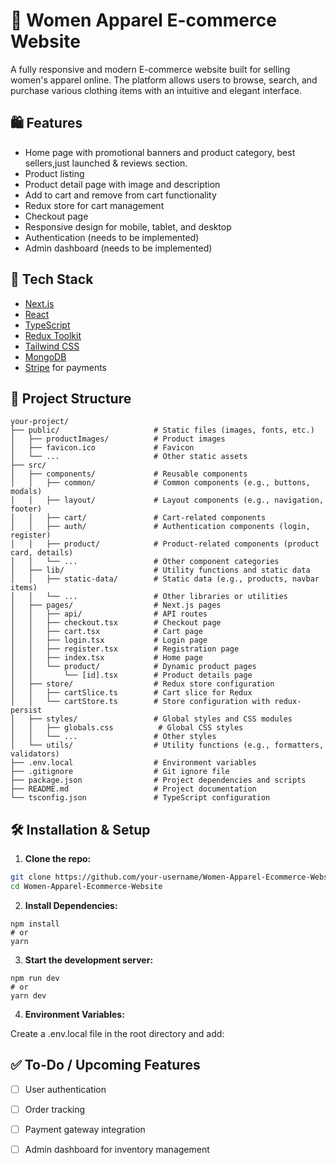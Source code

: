 # 👗 Women Apparel E-commerce Website

A fully responsive and modern E-commerce website built for selling women's apparel online. The platform allows users to browse, search, and purchase various clothing items with an intuitive and elegant interface.

## 🛍️ Features

- Home page with promotional banners and product category, best sellers,just launched & reviews section.
- Product listing
- Product detail page with image and description
- Add to cart and remove from cart functionality
- Redux store for cart management
- Checkout page
- Responsive design for mobile, tablet, and desktop
- Authentication (needs to be implemented)
- Admin dashboard (needs to be implemented)

## 🚀 Tech Stack

- [Next.js](https://nextjs.org/)
- [React](https://reactjs.org/)
- [TypeScript](https://www.typescriptlang.org/)
- [Redux Toolkit](https://redux-toolkit.js.org/)
- [Tailwind CSS](https://tailwindcss.com/)
- [MongoDB](https://www.mongodb.com/)
- [Stripe](https://stripe.com/) for payments

## 📂 Project Structure

```
your-project/
├── public/                     # Static files (images, fonts, etc.)
│   ├── productImages/          # Product images
│   ├── favicon.ico             # Favicon
│   └── ...                     # Other static assets
├── src/
│   ├── components/             # Reusable components
│   │   ├── common/             # Common components (e.g., buttons, modals)
│   │   ├── layout/             # Layout components (e.g., navigation, footer)
│   │   ├── cart/               # Cart-related components
│   │   ├── auth/               # Authentication components (login, register)
│   │   ├── product/            # Product-related components (product card, details)
│   │   └── ...                 # Other component categories
│   ├── lib/                    # Utility functions and static data
│   │   ├── static-data/        # Static data (e.g., products, navbar items)
│   │   └── ...                 # Other libraries or utilities
│   ├── pages/                  # Next.js pages
│   │   ├── api/                # API routes
│   │   ├── checkout.tsx        # Checkout page
│   │   ├── cart.tsx            # Cart page
│   │   ├── login.tsx           # Login page
│   │   ├── register.tsx        # Registration page
│   │   ├── index.tsx           # Home page
│   │   └── product/            # Dynamic product pages
│   │       └── [id].tsx        # Product details page
│   ├── store/                  # Redux store configuration
│   │   ├── cartSlice.ts        # Cart slice for Redux
│   │   └── cartStore.ts        # Store configuration with redux-persist
│   ├── styles/                 # Global styles and CSS modules
│   │   ├── globals.css          # Global CSS styles
│   │   └── ...                 # Other styles
│   └── utils/                  # Utility functions (e.g., formatters, validators)
├── .env.local                  # Environment variables
├── .gitignore                  # Git ignore file
├── package.json                # Project dependencies and scripts
├── README.md                   # Project documentation
└── tsconfig.json               # TypeScript configuration

```


## 🛠️ Installation & Setup

1. **Clone the repo:**

```bash
git clone https://github.com/your-username/Women-Apparel-Ecommerce-Website.git
cd Women-Apparel-Ecommerce-Website
```

2. **Install Dependencies:**

```
npm install
# or
yarn
```

3. **Start the development server:**
```
npm run dev
# or
yarn dev
```

4. **Environment Variables:**

 Create a .env.local file in the root directory and add:


 ## ✅ To-Do / Upcoming Features

- [ ] User authentication
- [ ] Order tracking
- [ ] Payment gateway integration
- [ ] Admin dashboard for inventory management








